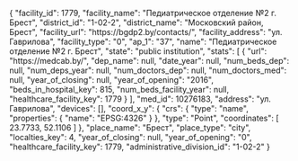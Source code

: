 {
    "facility_id": 1779,
    "facility_name": "Педиатрическое отделение №2 г. Брест",
    "district_id": "1-02-2",
    "district_name": "Московский район, Брест",
    "facility_url": "https:\/\/bgdp2.by\/contacts\/",
    "facility_address": "ул. Гаврилова",
    "facility_type": "0",
    "ap_1": "37",
    "name": "Педиатрическое отделение №2 г. Брест",
    "state": "public institution",
    "stats": [
        {
            "url": "https:\/\/medcab.by\/",
            "dep_name": null,
            "date_year": null,
            "num_beds_dep": null,
            "num_deps_year": null,
            "num_doctors_dep": null,
            "num_doctors_med": null,
            "year_of_closing": null,
            "year_of_opening": "2016",
            "beds_in_hospital_key": 815,
            "num_beds_facility_year": null,
            "healthcare_facility_key": 1779
        }
    ],
    "med_id": 10276183,
    "address": "ул. Гаврилова",
    "devices": [],
    "coord_x_y": {
        "crs": {
            "type": "name",
            "properties": {
                "name": "EPSG:4326"
            }
        },
        "type": "Point",
        "coordinates": [
            23.7733,
            52.1106
        ]
    },
    "place_name": "Брест",
    "place_type": "city",
    "localties_key": 4,
    "year_of_closing": null,
    "year_of_opening": "0",
    "healthcare_facility_key": 1779,
    "administrative_division_id": "1-02-2"
}